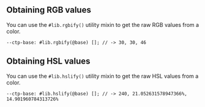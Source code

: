 ## Obtaining RGB values

You can use the `#lib.rgbify()` utility mixin to get the raw RGB values from a color.

```less
--ctp-base: #lib.rgbify(@base) []; // -> 30, 30, 46
```

## Obtaining HSL values

You can use the `#lib.hslify()` utility mixin to get the raw HSL values from a color.

```less
--ctp-base: #lib.hslify(@base) []; // -> 240, 21.052631578947366%, 14.901960784313726%
```
